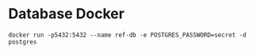 
# Database Docker

    docker run -p5432:5432 --name ref-db -e POSTGRES_PASSWORD=secret -d postgres